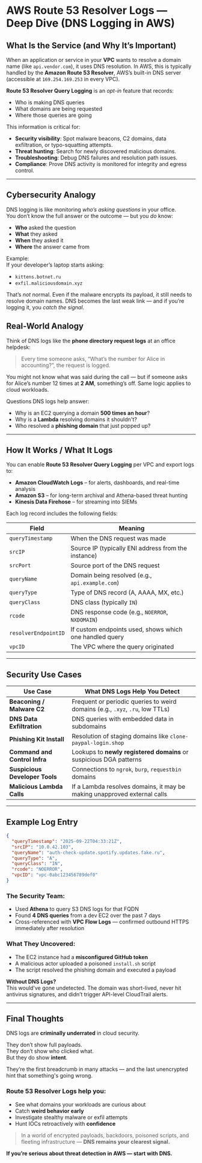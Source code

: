 # AWS Route 53 Resolver Logs — Deep Dive (DNS Logging in AWS)

## What Is the Service (and Why It’s Important)

When an application or service in your **VPC** wants to resolve a domain name (like `api.vendor.com`), it uses DNS resolution. In AWS, this is typically handled by the **Amazon Route 53 Resolver**, AWS’s built-in DNS server (accessible at `169.254.169.253` in every VPC).

**Route 53 Resolver Query Logging** is an *opt-in* feature that records:
- Who is making DNS queries
- What domains are being requested
- Where those queries are going

This information is critical for:

- **Security visibility**: Spot malware beacons, C2 domains, data exfiltration, or typo-squatting attempts.
- **Threat hunting**: Search for newly discovered malicious domains.
- **Troubleshooting**: Debug DNS failures and resolution path issues.
- **Compliance**: Prove DNS activity is monitored for integrity and egress control.

---

## Cybersecurity Analogy

DNS logging is like monitoring *who’s asking questions* in your office.  
You don’t know the full answer or the outcome — but you *do* know:

- **Who** asked the question  
- **What** they asked  
- **When** they asked it  
- **Where** the answer came from  

Example:  
If your developer’s laptop starts asking:

- `kittens.botnet.ru`
- `exfil.maliciousdomain.xyz`

That’s *not* normal. Even if the malware encrypts its payload, it still needs to resolve domain names. DNS becomes the last weak link — and if you’re logging it, you *catch the signal*.

## Real-World Analogy

Think of DNS logs like the **phone directory request logs** at an office helpdesk:

> Every time someone asks, “What’s the number for Alice in accounting?”, the request is logged.

You might not know what was said during the call — but if someone asks for Alice’s number 12 times at **2 AM**, something’s off. Same logic applies to cloud workloads.

Questions DNS logs help answer:

- Why is an EC2 querying a domain **500 times an hour**?
- Why is a **Lambda** resolving domains it shouldn't?
- Who resolved a **phishing domain** that just popped up?

---

## How It Works / What It Logs

You can enable **Route 53 Resolver Query Logging** per VPC and export logs to:

- **Amazon CloudWatch Logs** – for alerts, dashboards, and real-time analysis
- **Amazon S3** – for long-term archival and Athena-based threat hunting
- **Kinesis Data Firehose** – for streaming into SIEMs

Each log record includes the following fields:

| **Field**            | **Meaning**                                               |
|----------------------|-----------------------------------------------------------|
| `queryTimestamp`     | When the DNS request was made                             |
| `srcIP`              | Source IP (typically ENI address from the instance)       |
| `srcPort`            | Source port of the DNS request                            |
| `queryName`          | Domain being resolved (e.g., `api.example.com`)           |
| `queryType`          | Type of DNS record (A, AAAA, MX, etc.)                    |
| `queryClass`         | DNS class (typically `IN`)                                |
| `rcode`              | DNS response code (e.g., `NOERROR`, `NXDOMAIN`)          |
| `resolverEndpointID`| If custom endpoints used, shows which one handled query   |
| `vpcID`              | The VPC where the query originated                        |

---

## Security Use Cases

| **Use Case**                | **What DNS Logs Help You Detect**                                               |
|-----------------------------|----------------------------------------------------------------------------------|
| **Beaconing / Malware C2**  | Frequent or periodic queries to weird domains (e.g., `.xyz`, `.ru`, low TTLs)   |
| **DNS Data Exfiltration**   | DNS queries with embedded data in subdomains                                   |
| **Phishing Kit Install**    | Resolution of staging domains like `clone-paypal-login.shop`                   |
| **Command and Control Infra** | Lookups to **newly registered domains** or suspicious DGA patterns           |
| **Suspicious Developer Tools** | Connections to `ngrok`, `burp`, `requestbin` domains                         |
| **Malicious Lambda Calls**  | If a Lambda resolves domains, it may be making unapproved external calls       |

---

## Example Log Entry

```json
{
  "queryTimestamp": "2025-09-22T04:33:21Z",
  "srcIP": "10.0.42.103",
  "queryName": "auth-check-update.spotify.updates.fake.ru",
  "queryType": "A",
  "queryClass": "IN",
  "rcode": "NOERROR",
  "vpcID": "vpc-0abc123456789def0"
}
```

### The Security Team:

- Used **Athena** to query S3 DNS logs for that FQDN
- Found **4 DNS queries** from a dev EC2 over the past 7 days
- Cross-referenced with **VPC Flow Logs** — confirmed outbound HTTPS immediately after resolution

### What They Uncovered:

- The EC2 instance had a **misconfigured GitHub token**
- A malicious actor uploaded a poisoned `install.sh` script
- The script resolved the phishing domain and executed a payload

**Without DNS Logs?**  
This would’ve gone undetected. The domain was short-lived, never hit antivirus signatures, and didn’t trigger API-level CloudTrail alerts.

---

## Final Thoughts

DNS logs are **criminally underrated** in cloud security.

They don’t show full payloads.  
They don’t show who clicked what.  
But they do show **intent**.

They’re the first breadcrumb in many attacks — and the last unencrypted hint that something's going wrong.

### Route 53 Resolver Logs help you:

- See what domains your workloads are curious about  
- Catch **weird behavior early**  
- Investigate stealthy malware or exfil attempts  
- Hunt IOCs retroactively with **confidence**

> In a world of encrypted payloads, backdoors, poisoned scripts, and fleeting infrastructure —
> **DNS remains your clearest signal.**

**If you’re serious about threat detection in AWS — start with DNS.**
